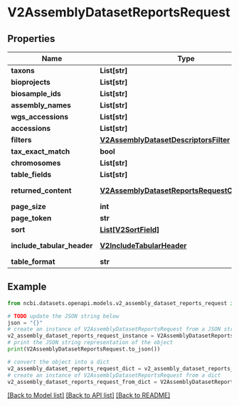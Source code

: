 # V2AssemblyDatasetReportsRequest


## Properties

Name | Type | Description | Notes
------------ | ------------- | ------------- | -------------
**taxons** | **List[str]** |  | [optional] 
**bioprojects** | **List[str]** |  | [optional] 
**biosample_ids** | **List[str]** |  | [optional] 
**assembly_names** | **List[str]** |  | [optional] 
**wgs_accessions** | **List[str]** |  | [optional] 
**accessions** | **List[str]** |  | [optional] 
**filters** | [**V2AssemblyDatasetDescriptorsFilter**](V2AssemblyDatasetDescriptorsFilter.md) |  | [optional] 
**tax_exact_match** | **bool** |  | [optional] 
**chromosomes** | **List[str]** |  | [optional] 
**table_fields** | **List[str]** |  | [optional] 
**returned_content** | [**V2AssemblyDatasetReportsRequestContentType**](V2AssemblyDatasetReportsRequestContentType.md) |  | [optional] [default to V2AssemblyDatasetReportsRequestContentType.COMPLETE]
**page_size** | **int** |  | [optional] 
**page_token** | **str** |  | [optional] 
**sort** | [**List[V2SortField]**](V2SortField.md) |  | [optional] 
**include_tabular_header** | [**V2IncludeTabularHeader**](V2IncludeTabularHeader.md) |  | [optional] [default to V2IncludeTabularHeader.INCLUDE_TABULAR_HEADER_FIRST_PAGE_ONLY]
**table_format** | **str** |  | [optional] 

## Example

```python
from ncbi.datasets.openapi.models.v2_assembly_dataset_reports_request import V2AssemblyDatasetReportsRequest

# TODO update the JSON string below
json = "{}"
# create an instance of V2AssemblyDatasetReportsRequest from a JSON string
v2_assembly_dataset_reports_request_instance = V2AssemblyDatasetReportsRequest.from_json(json)
# print the JSON string representation of the object
print(V2AssemblyDatasetReportsRequest.to_json())

# convert the object into a dict
v2_assembly_dataset_reports_request_dict = v2_assembly_dataset_reports_request_instance.to_dict()
# create an instance of V2AssemblyDatasetReportsRequest from a dict
v2_assembly_dataset_reports_request_from_dict = V2AssemblyDatasetReportsRequest.from_dict(v2_assembly_dataset_reports_request_dict)
```
[[Back to Model list]](../README.md#documentation-for-models) [[Back to API list]](../README.md#documentation-for-api-endpoints) [[Back to README]](../README.md)


